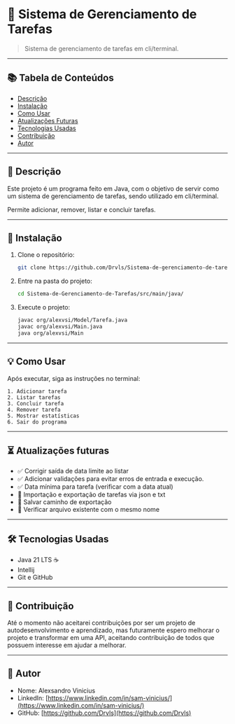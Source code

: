 # 📝 Sistema de Gerenciamento de Tarefas

> Sistema de gerenciamento de tarefas em cli/terminal.
---

## 📚 Tabela de Conteúdos

- [Descrição](#-descrição)
- [Instalação](#-instalação)
- [Como Usar](#-como-usar)
- [Atualizações Futuras](#-atualizações-futuras)
- [Tecnologias Usadas](#-tecnologias-usadas)
- [Contribuição](#-contribuição)
- [Autor](#-autor)

---

## 🧾 Descrição

Este projeto é um programa feito em Java, com o objetivo de servir como um sistema de gerenciamento de tarefas, sendo utilizado em cli/terminal.

Permite adicionar, remover, listar e concluir tarefas.

---

## 🚀 Instalação

1. Clone o repositório:
   ```bash
   git clone https://github.com/Drvls/Sistema-de-gerenciamento-de-tarefas-cli.git
   ```

2. Entre na pasta do projeto:
   ```bash
   cd Sistema-de-Gerenciamento-de-Tarefas/src/main/java/
   ```

3. Execute o projeto:
   ```bash
   javac org/alexvsi/Model/Tarefa.java
   javac org/alexvsi/Main.java
   java org/alexvsi/Main
   ```
---

## 💡 Como Usar

Após executar, siga as instruções no terminal:  

```text
1. Adicionar tarefa
2. Listar tarefas
3. Concluir tarefa
4. Remover tarefa
5. Mostrar estatísticas
6. Sair do programa

```
---

## ⏳ Atualizações futuras

- ✅ Corrigir saída de data limite ao listar
- ✅ Adicionar validações para evitar erros de entrada e execução.
- ✅ Data mínima para tarefa (verificar com a data atual)
- 🚧 Importação e exportação de tarefas via json e txt
- 🚧 Salvar caminho de exportação
- 🚧 Verificar arquivo existente com o mesmo nome
---

## 🛠 Tecnologias Usadas

- Java 21 LTS ☕ 
- Intellij
- Git e GitHub

---

## 🤝 Contribuição

Até o momento não aceitarei contribuições por ser um projeto de autodesenvolvimento e aprendizado, mas futuramente espero melhorar o projeto e transformar em uma API, aceitando contribuição de todos que possuem interesse em ajudar a melhorar.

---

## 👤 Autor

- Nome: Alexsandro Vinicius
- LinkedIn: [https://www.linkedin.com/in/sam-vinicius/](https://www.linkedin.com/in/sam-vinicius/)
- GitHub: [https://github.com/Drvls](https://github.com/Drvls)
